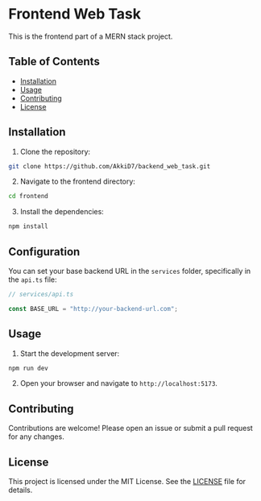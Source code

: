 # Frontend Web Task

This is the frontend part of a MERN stack project.

## Table of Contents

- [Installation](#installation)
- [Usage](#usage)
- [Contributing](#contributing)
- [License](#license)

## Installation

1. Clone the repository:

```sh
git clone https://github.com/AkkiD7/backend_web_task.git
```

2. Navigate to the frontend directory:

```sh
cd frontend
```

3. Install the dependencies:

```sh
npm install
```

## Configuration

You can set your base backend URL in the `services` folder, specifically in the `api.ts` file:

```typescript
// services/api.ts

const BASE_URL = "http://your-backend-url.com";
```

## Usage

1. Start the development server:

```sh
npm run dev
```

2. Open your browser and navigate to `http://localhost:5173`.

## Contributing

Contributions are welcome! Please open an issue or submit a pull request for any changes.

## License

This project is licensed under the MIT License. See the [LICENSE](LICENSE) file for details.
